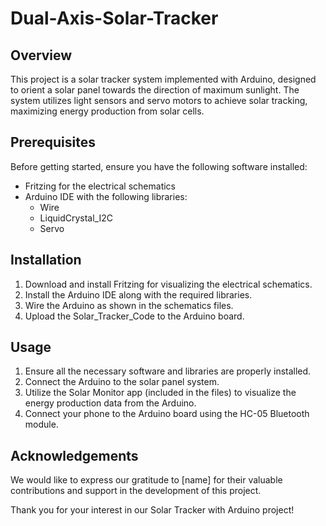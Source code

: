 # Dual-Axis-Solar-Tracker

## Overview

This project is a solar tracker system implemented with Arduino, designed to orient a solar panel towards the direction of maximum sunlight. The system utilizes light sensors and servo motors to achieve solar tracking, maximizing energy production from solar cells.

## Prerequisites

Before getting started, ensure you have the following software installed:

- Fritzing for the electrical schematics
- Arduino IDE with the following libraries:
	- Wire
	- LiquidCrystal_I2C
	- Servo

## Installation

1. Download and install Fritzing for visualizing the electrical schematics.
2. Install the Arduino IDE along with the required libraries.
3. Wire the Arduino as shown in the schematics files.
4. Upload the Solar_Tracker_Code to the Arduino board.

## Usage

1. Ensure all the necessary software and libraries are properly installed.
2. Connect the Arduino to the solar panel system.
3. Utilize the Solar Monitor app (included in the files) to visualize the energy production data from the Arduino.
4. Connect your phone to the Arduino board using the HC-05 Bluetooth module.

## Acknowledgements

We would like to express our gratitude to [name] for their valuable contributions and support in the development of this project.

Thank you for your interest in our Solar Tracker with Arduino project!

